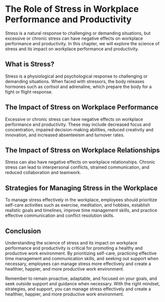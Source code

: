 # The Role of Stress in Workplace Performance and Productivity

Stress is a natural response to challenging or demanding situations, but excessive or chronic stress can have negative effects on workplace performance and productivity. In this chapter, we will explore the science of stress and its impact on workplace performance and productivity.

What is Stress?
---------------

Stress is a physiological and psychological response to challenging or demanding situations. When faced with stressors, the body releases hormones such as cortisol and adrenaline, which prepare the body for a fight or flight response.

The Impact of Stress on Workplace Performance
---------------------------------------------

Excessive or chronic stress can have negative effects on workplace performance and productivity. These may include decreased focus and concentration, impaired decision-making abilities, reduced creativity and innovation, and increased absenteeism and turnover rates.

The Impact of Stress on Workplace Relationships
-----------------------------------------------

Stress can also have negative effects on workplace relationships. Chronic stress can lead to interpersonal conflicts, strained communication, and reduced collaboration and teamwork.

Strategies for Managing Stress in the Workplace
-----------------------------------------------

To manage stress effectively in the workplace, employees should prioritize self-care activities such as exercise, meditation, and hobbies, establish realistic goals and timelines, improve time management skills, and practice effective communication and conflict resolution skills.

Conclusion
----------

Understanding the science of stress and its impact on workplace performance and productivity is critical for promoting a healthy and productive work environment. By prioritizing self-care, practicing effective time management and communication skills, and seeking out support when necessary, employees can manage stress more effectively and create a healthier, happier, and more productive work environment.

Remember to remain proactive, adaptable, and focused on your goals, and seek outside support and guidance when necessary. With the right mindset, strategies, and support, you can manage stress effectively and create a healthier, happier, and more productive work environment.

